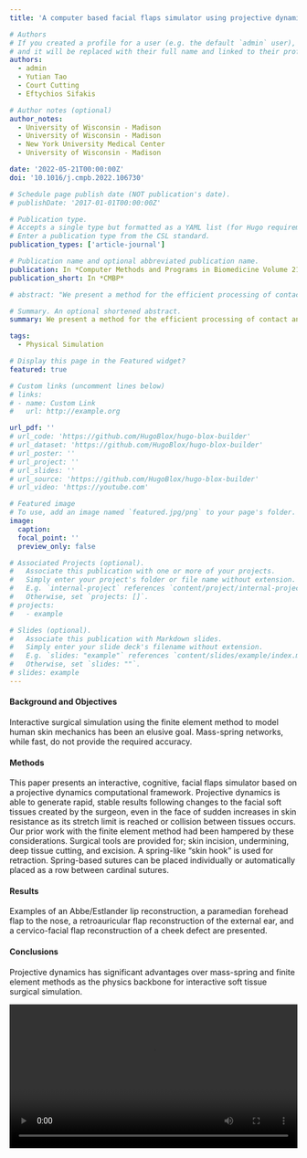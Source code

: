 ```yaml
---
title: 'A computer based facial flaps simulator using projective dynamics'

# Authors
# If you created a profile for a user (e.g. the default `admin` user), write the username (folder name) here
# and it will be replaced with their full name and linked to their profile.
authors:
  - admin
  - Yutian Tao
  - Court Cutting
  - Eftychios Sifakis

# Author notes (optional)
author_notes:
  - University of Wisconsin - Madison
  - University of Wisconsin - Madison
  - New York University Medical Center
  - University of Wisconsin - Madison

date: '2022-05-21T00:00:00Z'
doi: '10.1016/j.cmpb.2022.106730'

# Schedule page publish date (NOT publication's date).
# publishDate: '2017-01-01T00:00:00Z'

# Publication type.
# Accepts a single type but formatted as a YAML list (for Hugo requirements).
# Enter a publication type from the CSL standard.
publication_types: ['article-journal']

# Publication name and optional abbreviated publication name.
publication: In *Computer Methods and Programs in Biomedicine Volume 218*
publication_short: In *CMBP*

# abstract: "We present a method for the efficient processing of contact and collision in volumetric elastic models simulated using the Projective Dynamics paradigm. Our approach enables interactive simulation of tetrahedral meshes with more than half a million elements, provided that the model satisfies two fundamental properties: the region of the model's surface that is susceptible to collision events needs to be known in advance, and the simulation degrees of freedom associated with that surface region should be limited to a small fraction (e.g. 5%) of the total simulation nodes. In such scenarios, a partial Cholesky factorization can abstract away the behaviour of the collision-safe subset of the face model into the Schur Complement matrix with respect to the collision-prone region. We demonstrate how fast and accurate updates of bilateral penalty-based collision terms can be incorporated into this representation, and solved with high efficiency on the GPU. We also demonstrate iterating a partial update of the element rotations, akin to a selective application of the local step, specifically on the smaller collision-prone region without explicitly paying the cost associated with the rest of the simulation mesh. We demonstrate efficient and robust interactive simulation in detailed models from animation and medical applications."

# Summary. An optional shortened abstract.
summary: We present a method for the efficient processing of contact and collision in volumetric elastic models simulated using the Projective Dynamics paradigm. Our approach enables interactive sim…

tags:
  - Physical Simulation

# Display this page in the Featured widget?
featured: true

# Custom links (uncomment lines below)
# links:
# - name: Custom Link
#   url: http://example.org

url_pdf: ''
# url_code: 'https://github.com/HugoBlox/hugo-blox-builder'
# url_dataset: 'https://github.com/HugoBlox/hugo-blox-builder'
# url_poster: ''
# url_project: ''
# url_slides: ''
# url_source: 'https://github.com/HugoBlox/hugo-blox-builder'
# url_video: 'https://youtube.com'

# Featured image
# To use, add an image named `featured.jpg/png` to your page's folder.
image:
  caption: 
  focal_point: ''
  preview_only: false

# Associated Projects (optional).
#   Associate this publication with one or more of your projects.
#   Simply enter your project's folder or file name without extension.
#   E.g. `internal-project` references `content/project/internal-project/index.md`.
#   Otherwise, set `projects: []`.
# projects:
#   - example

# Slides (optional).
#   Associate this publication with Markdown slides.
#   Simply enter your slide deck's filename without extension.
#   E.g. `slides: "example"` references `content/slides/example/index.md`.
#   Otherwise, set `slides: ""`.
# slides: example
---
```

#### Background and Objectives

Interactive surgical simulation using the finite element method to model human skin mechanics has been an elusive goal. Mass-spring networks, while fast, do not provide the required accuracy.

#### Methods

This paper presents an interactive, cognitive, facial flaps simulator based on a projective dynamics computational framework. Projective dynamics is able to generate rapid, stable results following changes to the facial soft tissues created by the surgeon, even in the face of sudden increases in skin resistance as its stretch limit is reached or collision between tissues occurs. Our prior work with the finite element method had been hampered by these considerations. Surgical tools are provided for; skin incision, undermining, deep tissue cutting, and excision. A spring-like “skin hook” is used for retraction. Spring-based sutures can be placed individually or automatically placed as a row between cardinal sutures.

#### Results

Examples of an Abbe/Estlander lip reconstruction, a paramedian forehead flap to the nose, a retroauricular flap reconstruction of the external ear, and a cervico-facial flap reconstruction of a cheek defect are presented.

#### Conclusions

Projective dynamics has significant advantages over mass-spring and finite element methods as the physics backbone for interactive soft tissue surgical simulation.

<video controls width="100%">
  <source src="/video/CMBP.mp4" type="video/mp4">
  Your browser does not support the video tag.
</video>